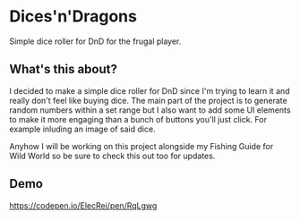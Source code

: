 # Dices'n'Dragons
Simple dice roller for DnD for the frugal player.

## What's this about?
I decided to make a simple dice roller for DnD since I'm trying to learn it and really don't feel like buying dice. The main part of the project is to generate random numbers within a set range but I also want to add some UI elements to make it more engaging than a bunch of buttons you'll just click. For example inluding an image of said dice.

Anyhow I will be working on this project alongside my Fishing Guide for Wild World so be sure to check this out too for updates.

## Demo

https://codepen.io/ElecRei/pen/RqLgwg

